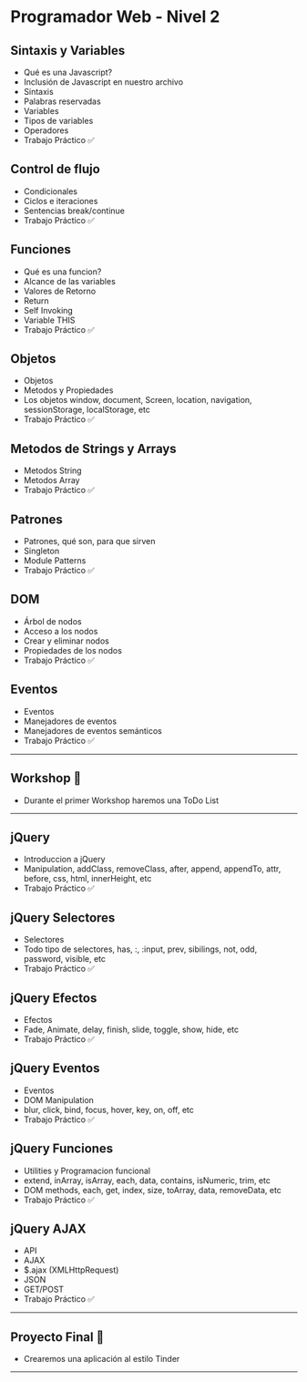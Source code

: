 # Programador Web - Nivel 2

## Sintaxis y Variables

- Qué es una Javascript?
- Inclusión de Javascript en nuestro archivo
- Sintaxis
- Palabras reservadas
- Variables
- Tipos de variables
- Operadores
- Trabajo Práctico :white_check_mark:

## Control de flujo

- Condicionales
- Ciclos e iteraciones
- Sentencias break/continue
- Trabajo Práctico :white_check_mark:

## Funciones

- Qué es una funcion?
- Alcance de las variables
- Valores de Retorno
- Return
- Self Invoking
- Variable THIS
- Trabajo Práctico :white_check_mark:

## Objetos

- Objetos
- Metodos y Propiedades
- Los objetos window, document, Screen, location, navigation, sessionStorage, localStorage, etc
- Trabajo Práctico :white_check_mark:

## Metodos de Strings y Arrays

- Metodos String
- Metodos Array
- Trabajo Práctico :white_check_mark:

## Patrones

- Patrones, qué son, para que sirven
- Singleton
- Module Patterns
- Trabajo Práctico :white_check_mark:

## DOM

- Árbol de nodos
- Acceso a los nodos
- Crear y eliminar nodos
- Propiedades de los nodos
- Trabajo Práctico :white_check_mark:

## Eventos

- Eventos
- Manejadores de eventos
- Manejadores de eventos semánticos
- Trabajo Práctico :white_check_mark:

-----------

## Workshop :large_blue_circle:
- Durante el primer Workshop haremos una ToDo List

------------

## jQuery

- Introduccion a jQuery
- Manipulation, addClass, removeClass, after, append, appendTo, attr, before, css, html, innerHeight, etc
- Trabajo Práctico :white_check_mark:

## jQuery Selectores

- Selectores
- Todo tipo de selectores, has, :, :input, prev, sibilings, not, odd, password, visible, etc
- Trabajo Práctico :white_check_mark:

## jQuery Efectos

- Efectos
- Fade, Animate, delay, finish, slide, toggle, show, hide, etc
- Trabajo Práctico :white_check_mark:

## jQuery Eventos

- Eventos
- DOM Manipulation
- blur, click, bind, focus, hover, key, on, off, etc
- Trabajo Práctico :white_check_mark:

## jQuery Funciones

- Utilities y Programacion funcional
- extend, inArray, isArray, each, data, contains, isNumeric, trim, etc
- DOM methods, each, get, index, size, toArray, data, removeData, etc
- Trabajo Práctico :white_check_mark:

## jQuery AJAX

- API
- AJAX
- $.ajax (XMLHttpRequest)
- JSON
- GET/POST
- Trabajo Práctico :white_check_mark:

------------

## Proyecto Final :checkered_flag:

- Crearemos una aplicación al estilo Tinder

------------


